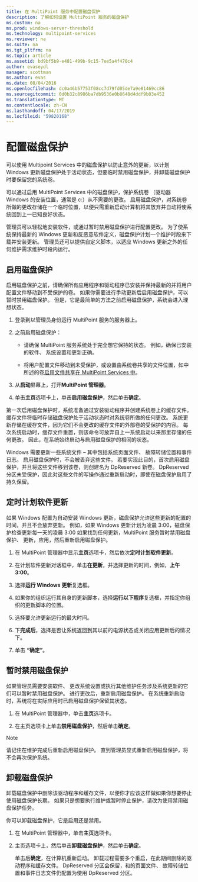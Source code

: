 ```yaml
---
title: 在 MultiPoint 服务中配置磁盘保护
description: 了解如何设置 MultiPoint 服务的磁盘保护
ms.custom: na
ms.prod: windows-server-threshold
ms.technology: multipoint-services
ms.reviewer: na
ms.suite: na
ms.tgt_pltfrm: na
ms.topic: article
ms.assetid: bd9bf5b9-e481-499b-9c15-7ee5a4f470c4
author: evaseydl
manager: scottman
ms.author: evas
ms.date: 08/04/2016
ms.openlocfilehash: dc0a46b57753f08cc7d79fd05de7a9e81469cc86
ms.sourcegitcommit: 0d0b32c8986ba7db9536e0b8648d4ddf9b03e452
ms.translationtype: MT
ms.contentlocale: zh-CN
ms.lasthandoff: 04/17/2019
ms.locfileid: "59820168"
---
```

# <a name="configure-disk-protection"></a>配置磁盘保护
可以使用 Multipoint Services 中的磁盘保护以防止意外的更新，以计划 Windows 更新磁盘保护处于活动状态，但要临时禁用磁盘保护，并卸载磁盘保护时要保留您的系统卷。  
  
可以通过启用 MultiPoint Services 中的磁盘保护，保护系统卷 （驱动器 Windows 的安装位置，通常是 c:）从不需要的更改。 启用磁盘保护，对系统卷所做的更改存储在一个临时位置，以便只需重新启动计算机将其放弃并自动将使系统回到上一已知良好状态。  
  
管理员可以轻松地安装软件，或通过暂时禁用磁盘保护进行配置更改。 为了使系统保持最新的 Windows 更新和反恶意软件定义，磁盘保护计划一个维护时段来下载并安装更新。 管理员还可以提供自定义脚本，以适应 Windows 更新之外的任何维护需求维护时段内运行。  
  
## <a name="enable-disk-protection"></a>启用磁盘保护  
启用磁盘保护之前，请确保所有应用程序和驱动程序已安装并保持最新的并将用户配置文件移动到不受保护的卷。 如果你需要进行手动更新后启用磁盘保护，可以暂时禁用磁盘保护。 但是，它是最简单的方法之前启用磁盘保护，系统会进入理想状态。  
  
 
1.  登录到以管理员身份运行 MultiPoint 服务的服务器上。  
  
2.  之前启用磁盘保护：  
  
    -   请确保 MultiPoint 服务系统处于完全想它保持的状态。 例如，确保已安装的软件、 系统设置和更新正确。  
  
    -   将用户配置文件移动到未受保护，或设置由系统卷共享的文件位置，如中所述的卷[启用文件共享在 MultiPoint Services 中](Enable-file-sharing-in-MultiPoint-services.md)。  
  
3.  从**启动**屏幕上，打开**MultiPoint 管理器**。  
  
4.  单击**主页**选项卡上，单击**启用磁盘保护**，然后单击**确定**。  
  
第一次启用磁盘保护时，系统准备通过安装驱动程序并创建系统卷上的缓存文件。 缓存文件将临时存储磁盘保护处于活动状态时对系统卷所做的任何更改。 系统更新存储在缓存文件，因为它们不会更改的缓存文件的外部卷的受保护的内容。 每次系统启动时，缓存文件重置，则该命令可放弃自上一系统启动以来那里存储的任何更改。 因此，在系统始终启动与启用磁盘保护的相同的状态。  
  
Windows 需要更新一些系统文件 – 其中包括系统页面文件、 故障转储位置和事件日志。 启用磁盘保护时，不会被丢弃这些文件。 若要实现此目的，首次启用磁盘保护，并且将这些文件移到该卷，则创建名为 DpReserved 新卷。 DpReserved 分区未受保护，因此对这些文件的写操作通过重新启动时，即使在磁盘保护启用了持久保留。  
  
## <a name="schedule-software-updates"></a>定时计划软件更新  
如果 Windows 配置为自动安装 Windows 更新，磁盘保护允许这些更新的配置的时间，并且不会放弃更新。 例如，如果 Windows 更新计划为凌晨 3:00，磁盘保护检查更新每一天的凌晨 3:00 如果找到任何更新，MultiPoint 服务暂时禁用磁盘保护、 更新，应用，然后重新启用磁盘保护。  
   
1.  在 MultiPoint 管理器中显示**主页**选项卡，然后依次**定时计划软件更新**。  
  
2.  在计划软件更新对话框中，单击**在更新**，并选择更新的时间，例如，**上午 3:00**。  
  
3.  选择**运行 Windows 更新**复选框。  
  
4.  如果你的组织运行其自身的更新脚本，选择**运行以下程序**复选框，并指定你组织的更新脚本的位置。  
  
5.  选择要允许更新运行的最大时间。  
  
6.  下**完成后**，选择是否让系统返回到其以前的电源状态或关闭应用更新后的情况下。  
  
7.  单击 **“确定”**。  
  
## <a name="temporarily-disable-disk-protection"></a>暂时禁用磁盘保护  
如果管理员需要安装软件、 更改系统设置或执行其他维护任务涉及系统更新的它们可以暂时禁用磁盘保护。 进行更改后，重新启用磁盘保护。 在系统重新启动时，系统将在实际应用时已启用磁盘保护保留其状态。  
    
1.  在 MultiPoint 管理器中，单击**主页**选项卡。  
  
2.  在主页选项卡上单击**禁用磁盘保护**，然后单击**确定**。  
  
> [!NOTE]  
> 请记住在维护完成后重新启用磁盘保护。 直到管理员显式重新启用磁盘保护，将不会再次保护系统。  
  
## <a name="uninstall-disk-protection"></a>卸载磁盘保护  
卸载磁盘保护中删除该驱动程序和缓存文件，以便你才应该这样做如果你想要停止使用磁盘保护长期。 如果只是想要执行维护或暂时停止保护，请改为使用禁用磁盘保护任务。  
  
你可以卸载磁盘保护，它是启用还是禁用。  
   
1.  在 MultiPoint 管理器中，单击**主页**选项卡。  
  
2.  主页选项卡上，然后单击**卸载磁盘保护**，然后单击**确定**。  
  
    单击后**确定**，在计算机重新启动。 卸载过程需要多个重启，在此期间删除的驱动程序和缓存文件。 DpReserved 分区会保留，和的页面文件、 故障转储位置和事件日志文件仍配置为使用 DpReserved 分区。